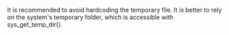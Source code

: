 It is recommended to avoid hardcoding the temporary file. It is better to rely on the system's temporary folder, which is accessible with sys_get_temp_dir().

<?php

// Where the tmp is : 
file_put_contents(sys_get_temp_dir().'/tempFile.txt', $content);


// Avoid hard-coding tmp folder : 
// On Linux-like systems
file_put_contents('/tmp/tempFile.txt', $content);

// On Windows systems
file_put_contents('C:\WINDOWS\TEMP\tempFile.txt', $content);

?>
